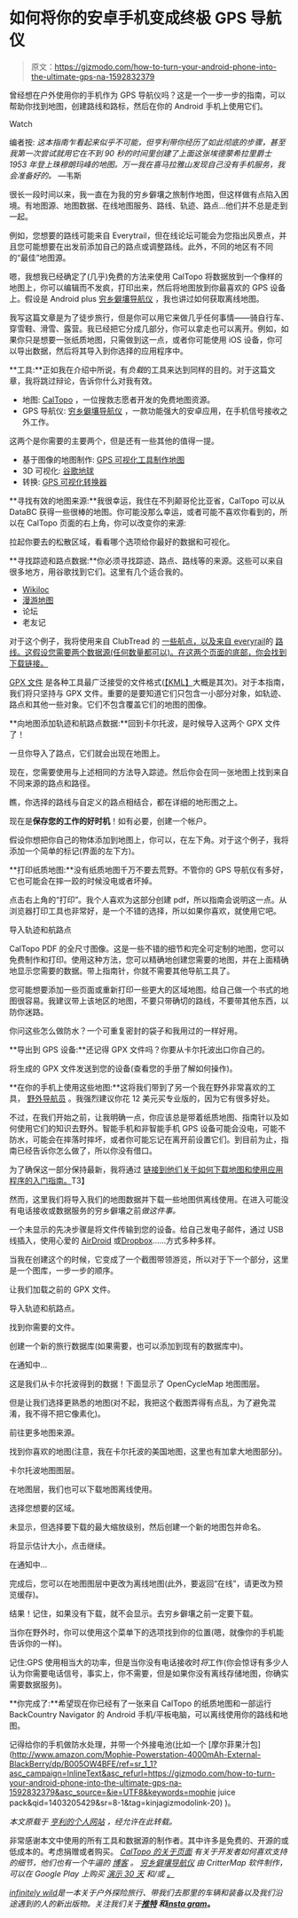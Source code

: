# 如何将你的安卓手机变成终极 GPS 导航仪

> 原文：<https://gizmodo.com/how-to-turn-your-android-phone-into-the-ultimate-gps-na-1592832379>

曾经想在户外使用你的手机作为 GPS 导航仪吗？这是一个一步一步的指南，可以帮助你找到地图，创建路线和路标，然后在你的 Android 手机上使用它们。

Watch

编者按: *这本指南乍看起来似乎不可能，但亨利带你经历了如此彻底的步骤，甚至我第一次尝试就用它在不到 90 秒的时间里创建了上面这张埃德蒙希拉里爵士 1953 年登上珠穆朗玛峰的地图。万一我在喜马拉雅山发现自己没有手机服务，我会准备好的。* —韦斯

很长一段时间以来，我一直在为我的穷乡僻壤之旅制作地图，但这样做有点陷入困境。有地图源、地图数据、在线地图服务、路线、轨迹、路点...他们并不总是走到一起。

例如，您想要的路线可能来自 Everytrail，但在线论坛可能会为您指出风景点，并且您可能想要在出发前添加自己的路点或调整路线。此外，不同的地区有不同的“最佳”地图源。

嗯，我想我已经确定了(几乎)免费的方法来使用 CalTopo 将数据放到一个像样的地图上，你可以编辑而不发疯，打印出来，然后将地图放到你最喜欢的 GPS 设备上。假设是 Android plus [穷乡僻壤导航仪](http://backcountrynavigator.com/) ，我也讲过如何获取离线地图。

我写这篇文章是为了徒步旅行，但是你可以用它来做几乎任何事情——骑自行车、穿雪鞋、滑雪、露营。我已经把它分成几部分，你可以拿走也可以离开。例如，如果你只是想要一张纸质地图，只需做到这一点，或者你可能使用 iOS 设备，你可以导出数据，然后将其导入到你选择的应用程序中。

**工具:**正如我在介绍中所说，有*负载*的工具来达到同样的目的。对于这篇文章，我将跳过辩论，告诉你什么对我有效。

*   地图: [CalTopo](http://caltopo.com/) ，一位搜救志愿者开发的免费地图资源。
*   GPS 导航仪: [穷乡僻壤导航仪](http://backcountrynavigator.com/) ，一款功能强大的安卓应用，在手机信号接收之外工作。

这两个是你需要的主要两个，但是还有一些其他的值得一提。

*   基于图像的地图制作: [GPS 可视化工具制作地图](http://www.gpsvisualizer.com/map_input)
*   3D 可视化: [谷歌地球](http://www.google.com/earth/)
*   转换: [GPS 可视化转换器](http://www.gpsvisualizer.com/convert_input)

**寻找有效的地图来源:**我很幸运，我住在不列颠哥伦比亚省，CalTopo 可以从 DataBC 获得一些很棒的地图。你可能没那么幸运，或者可能不喜欢你看到的，所以在 CalTopo 页面的右上角，你可以改变你的来源:

拉起你要去的松散区域，看看哪个选项给你最好的数据和可视化。

**寻找踪迹和路点数据:**你必须寻找踪迹、路点、路线等的来源。这些可以来自很多地方，用谷歌找到它们。这里有几个适合我的。

*   [Wikiloc](http://www.wikiloc.com/wikiloc/home.do)
*   [漫游地图](http://www.wandermap.net/en/?tab=top#/z4/54.52108,15.29296/terrain&gsc.tab=0)
*   论坛
*   老友记

对于这个例子，我将使用来自 ClubTread 的 [一些航点，以及来自 everyrail](http://www.clubtread.com/routes/Route.aspx?Route=162)的 [路线。这假设您需要两个数据源(任何数量都可以)。在这两个页面的底部，你会找到下载链接。](http://www.everytrail.com/view_trip.php?trip_id=1273525)

[GPX 文件](http://en.wikipedia.org/wiki/GPS_Exchange_Format) 是各种工具最广泛接受的文件格式([【KML】](http://en.wikipedia.org/wiki/Keyhole_Markup_Language)大概是其次)。对于本指南，我们将只坚持与 GPX 文件。重要的是要知道它们只包含一小部分对象，如轨迹、路点和其他一些对象。它们不包含覆盖它们的地图的图像。

**向地图添加轨迹和航路点数据:**回到卡尔托波，是时候导入这两个 GPX 文件了！

一旦你导入了路点，它们就会出现在地图上。

现在，您需要使用与上述相同的方法导入踪迹。然后你会在同一张地图上找到来自不同来源的路点和路径。

瞧，你选择的路线与自定义的路点相结合，都在详细的地形图之上。

现在是**保存您的工作的好时机**！如有必要，创建一个帐户。

假设你想把你自己的物体添加到地图上，你可以，在左下角。对于这个例子，我将添加一个简单的标记(界面的左下方)。

**打印纸质地图:**没有纸质地图千万不要去荒野。不管你的 GPS 导航仪有多好，它也可能会在摔一跤的时候没电或者坏掉。

点击右上角的“打印”。我个人喜欢为这部分创建 pdf，所以指南会说明这一点。从浏览器打印工具也非常好，是一个不错的选择，所以如果你喜欢，就使用它吧。

导入轨迹和航路点

CalTopo PDF 的全尺寸图像。这是一些不错的细节和完全可定制的地图，您可以免费制作和打印。使用这种方法，您可以精确地创建您需要的地图，并在上面精确地显示您需要的数据。带上指南针，你就不需要其他导航工具了。

您可能想要添加一些页面或重新打印一些更大的区域地图。给自己做一个书式的地图很容易。我建议带上该地区的地图，不要只带确切的路线，不要带其他东西，以防你迷路。

你问这些怎么做防水？一个可重复密封的袋子和我用过的一样好用。

**导出到 GPS 设备:**还记得 GPX 文件吗？你要从卡尔托波出口你自己的。

将生成的 GPX 文件发送到您的设备(查看您的手册了解如何操作)。

**在你的手机上使用这些地图:**这将我们带到了另一个我在野外非常喜欢的工具， [野外导航员](http://backcountrynavigator.com/) 。我强烈建议你花 12 美元买专业版的，因为它有很多好处。

不过，在我们开始之前，让我明确一点，你应该总是带着纸质地图、指南针以及如何使用它们的知识去野外。智能手机和非智能手机 GPS 设备可能会没电，可能不防水，可能会在摔落时摔坏，或者你可能忘记在离开前设置它们。到目前为止，指南已经告诉你怎么做了，所以你没有借口。

为了确保这一部分保持最新，我将通过 [链接到他们关于如何下载地图和使用应用程序的入门指南。](http://support.crittermap.com/forums/21342738-User-Guide)T3】

然而，这里我们将导入我们的地图数据并下载一些地图供离线使用。在进入可能没有电话接收或数据服务的穷乡僻壤之前*做这件事。*

一个未显示的先决步骤是将文件传输到您的设备。给自己发电子邮件，通过 USB 线插入，使用心爱的 [AirDroid](http://airdroid.com/) 或[Dropbox](http://dropbox.com/)……方式多种多样。

当我在创建这个的时候，它变成了一个截图带领游览，所以对于下一个部分，这里是一个图库，一步一步的顺序。

让我们加载之前的 GPX 文件。

导入轨迹和航路点。

找到你需要的文件。

创建一个新的旅行数据库(如果需要，也可以添加到现有的数据库中)。

在通知中…

这是我们从卡尔托波得到的数据！下面显示了 OpenCycleMap 地图图层。

但是让我们选择更熟悉的地图(对不起，我把这个截图弄得有点乱，为了避免混淆，我不得不把它像素化)。

前往更多地图来源。

找到你喜欢的地图(注意，我在卡尔托波的美国地图，这里也有加拿大地图部分)。

卡尔托波地图图层。

在地图层，我们也可以下载地图离线使用。

选择您想要的区域。

未显示，但选择要下载的最大缩放级别，然后创建一个新的地图包并命名。

将显示估计大小，点击继续。

在通知中…

完成后，您可以在地图图层中更改为离线地图(此外，要返回“在线”，请更改为预览缓存)。

结果！记住，如果没有下载，就不会显示。去穷乡僻壤之前一定要下载。

当你在野外时，你可以使用这个菜单下的选项找到你的位置(嗯，就像你的手机能告诉你的一样)。

记住:GPS 使用相当大的功率，但是当你没有电话接收时*将*工作(你会惊讶有多少人认为你需要电话信号，事实上，你不需要，但是如果你没有离线存储地图，你确实需要数据服务)。

**你完成了:**希望现在你已经有了一张来自 CalTopo 的纸质地图和一部运行 BackCountry Navigator 的 Android 手机/平板电脑，可以离线使用你的路线和地图。

记得给你的手机做防水处理，并带一个外接电池(比如一个 [摩尔菲果汁包](http://www.amazon.com/Mophie-Powerstation-4000mAh-External-BlackBerry/dp/B005OW4BFE/ref=sr_1_1?asc_campaign=InlineText&asc_refurl=https://gizmodo.com/how-to-turn-your-android-phone-into-the-ultimate-gps-na-1592832379&asc_source=&ie=UTF8&keywords=mophie juice pack&qid=1403205429&sr=8-1&tag=kinjagizmodolink-20) )。

*本文原载于* [*亨利的个人网站*](http://hpka.net/2014/06/11/making-your-own-backcountry-maps-waypoints-and-route-and-using-them-on-your-phone/) *，经允许在此转载。*

非常感谢本文中使用的所有工具和数据源的制作者。其中许多是免费的、开源的或低成本的。考虑捐赠或者购买。 [*CalTopo 的关于页面*](http://caltopo.com/about.html) *有关于开发者如何喜欢支持的细节，他们也有一个牛逼的* [*博客*](http://caltopo.blogspot.com/) *。* [*穷乡僻壤导航仪*](http://backcountrynavigator.com/) *由 CritterMap 软件制作，可以在 Google Play* *上购买* [*演示 30 天*](https://play.google.com/store/apps/details?id=com.crittermap.backcountrynavigator) *和/或* [*。*](https://play.google.com/store/apps/details?id=com.crittermap.backcountrynavigator.license)

[*infinitely wild*](http://indefinitelywild.gizmodo.com/)*是一本关于户外探险旅行、带我们去那里的车辆和装备以及我们沿途遇到的人的新出版物。关注我们关于*[](https://www.facebook.com/indefinitelywild)**[*推特*](https://twitter.com/indefinitewild) *和*[*insta gram*](http://instagram.com/indefinitewild)。**